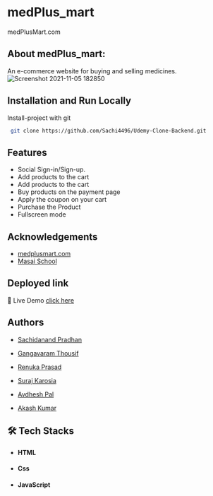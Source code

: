 # medPlus_mart
medPlusMart.com
## About medPlus_mart:
An e-commerce website for buying and selling medicines.
![Screenshot 2021-11-05 182850](https://user-images.githubusercontent.com/53556482/140514171-158de03b-65ae-4cd0-9bef-c7f2846fae21.png)


## Installation and Run Locally

Install-project with git

```bash
 git clone https://github.com/Sachi4496/Udemy-Clone-Backend.git
```

## Features

- Social Sign-in/Sign-up.
- Add products to the cart
- Add products to the cart
- Buy products on the payment page
- Apply the coupon on your cart 
- Purchase the Product
- Fullscreen mode


## Acknowledgements

 - [medplusmart.com](https://www.medplusmart.com/)
 - [Masai School](https://masaischool.com/)
 
 
<!-- ## Presentation Video :-
[Demo of project]() -->

## Deployed link
🔹 Live Demo [click here](https://sachi4496.github.io/medPlus_mart/)

## Authors
-  [Sachidanand Pradhan](https://github.com/Sachi4496)

- [Gangavaram Thousif](https://github.com/Thousifg)

- [Renuka Prasad](https://github.com/Renukote)

- [Suraj Karosia](https://github.com/1998Suraj)

- [Avdhesh Pal](https://github.com/AvdheshPal)

- [Akash Kumar](https://github.com/KumarAkash22)

## 🛠 Tech Stacks
- #### HTML
- #### Css
- #### JavaScript


<!-- ## Screenshots :-
![Screenshot 2021-11-05 182850](https://user-images.githubusercontent.com/53556482/140514171-158de03b-65ae-4cd0-9bef-c7f2846fae21.png)

